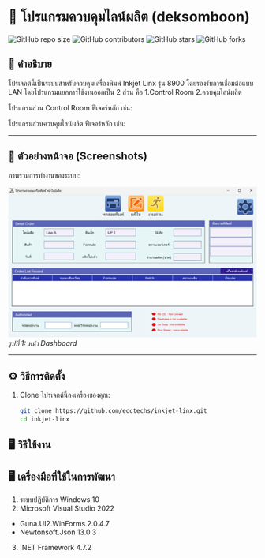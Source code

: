 
# 🚀 โปรแกรมควบคุมไลน์ผลิต (deksomboon)
![GitHub repo size](https://img.shields.io/github/repo-size/username/repo-name)
![GitHub contributors](https://img.shields.io/github/contributors/username/repo-name)
![GitHub stars](https://img.shields.io/github/stars/username/repo-name?style=social)
![GitHub forks](https://img.shields.io/github/forks/username/repo-name?style=social)

## 📖 คำอธิบาย

โปรเจคต์นี้เป็นระบบสําหรับควบคุมเครื่องพิมพ์ Inkjet Linx รุ่น 8900 โดยรองรับการเชื่อมต่อแบบ LAN 
โดยโปรแกรมแยกการใช้งานออกเป็น 2 ส่วน คือ 1.Control Room 2.ควบคุมไลน์ผลิต

โปรแกรมส่วน Control Room ฟีเจอร์หลัก เช่น:  


โปรแกรมส่วนควบคุมไลน์ผลิต ฟีเจอร์หลัก เช่น:  


---

## 📸 ตัวอย่างหน้าจอ (Screenshots)

ภาพรวมการทำงานของระบบ:

![หน้าจอ Dashboard](./image/dashboard.jpg)  
*รูปที่ 1: หน้า Dashboard*

---

## ⚙️ วิธีการติดตั้ง

1. Clone โปรเจกต์นี้ลงเครื่องของคุณ:
   ```bash 
   git clone https://github.com/ecctechs/inkjet-linx.git
   cd inkjet-linx


## 🖥️ วิธีใช้งาน




## 🖥️ เครื่องมือที่ใช้ในการพัฒนา

1. ระบบปฏิบัติการ Windows 10  
2. Microsoft Visual Studio 2022
  - Guna.UI2.WinForms 2.0.4.7  
  - Newtonsoft.Json 13.0.3  
3. .NET Framework 4.7.2  
